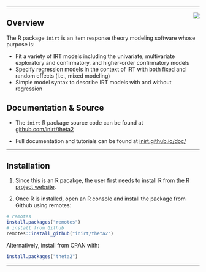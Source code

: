 <!-- Improved compatibility of back to top link: See: https://github.com/othneildrew/Best-README-Template/pull/73 -->
<a name="readme-top"></a>
<!-- PROJECT LOGO -->

---

<!-- <p align="right">
  <a href="https://github.com/inirt/theta2">
    <img src="https://github.com/inirt/.github/blob/master/images/hex-inirt.png" alt="Logo" width="80" height="80">
  </a>
</p> -->

<img align="right" src="https://github.com/inirt/.github/blob/master/images/hex-inirt.png">

## Overview

The R package `inirt` is an item response theory modeling software whose purpose is: 

 - Fit a variety of IRT models including the univariate, multivariate exploratory and confirmatory, and higher-order confirmatory models
 - Specify regression models in the context of IRT with both fixed and random effects (i.e., mixed modeling)
 - Simple model syntax to describe IRT models with and without regression

## Documentation & Source

 - The `inirt` R package source code can be found at [github.com/inirt/theta2](https://github.com/inirt/theta2)

 - Full documentation and tutorials can be found at [inirt.github.io/doc/](https://inirt.github.io/doc/)

---

## Installation

1. Since this is an R pacakge, the user first needs to install R from <a href="https://www.r-project.org/">the R project website</a>.

2. Once R is installed, open an R console and install the package from Github using remotes:

``` r
# remotes
install.packages("remotes")
# install from Github
remotes::install_github("inirt/theta2")
```

Alternatively, install from CRAN with:

``` r
install.packages("theta2")
```

---
